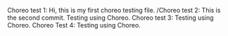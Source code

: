 Choreo test 1: Hi, this is my first choreo testing file.
/Choreo test 2: This is the second commit. Testing using Choreo. 
Choreo test 3: Testing using Choreo. 
Choreo Test 4: Testing using Choreo. 
